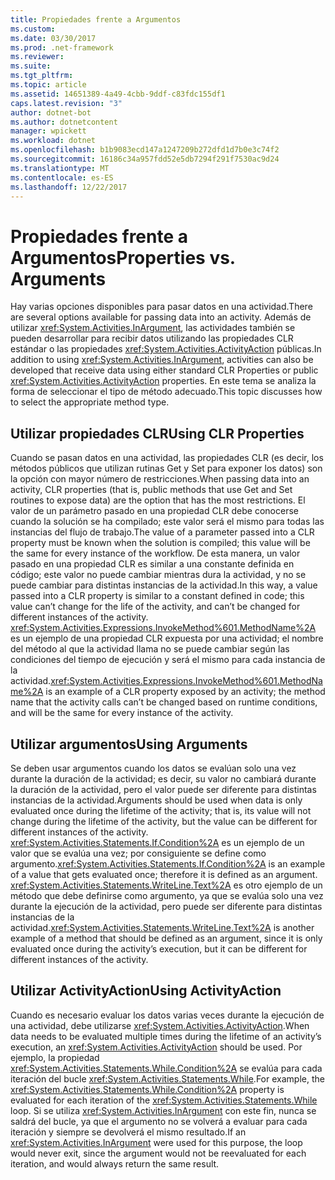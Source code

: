 ```yaml
---
title: Propiedades frente a Argumentos
ms.custom: 
ms.date: 03/30/2017
ms.prod: .net-framework
ms.reviewer: 
ms.suite: 
ms.tgt_pltfrm: 
ms.topic: article
ms.assetid: 14651389-4a49-4cbb-9ddf-c83fdc155df1
caps.latest.revision: "3"
author: dotnet-bot
ms.author: dotnetcontent
manager: wpickett
ms.workload: dotnet
ms.openlocfilehash: b1b9083ecd147a1247209b272dfd1d7b0e3c74f2
ms.sourcegitcommit: 16186c34a957fdd52e5db7294f291f7530ac9d24
ms.translationtype: MT
ms.contentlocale: es-ES
ms.lasthandoff: 12/22/2017
---
```

# <a name="properties-vs-arguments"></a><span data-ttu-id="47924-102">Propiedades frente a Argumentos</span><span class="sxs-lookup"><span data-stu-id="47924-102">Properties vs. Arguments</span></span>
<span data-ttu-id="47924-103">Hay varias opciones disponibles para pasar datos en una actividad.</span><span class="sxs-lookup"><span data-stu-id="47924-103">There are several options available for passing data into an activity.</span></span> <span data-ttu-id="47924-104">Además de utilizar <xref:System.Activities.InArgument>, las actividades también se pueden desarrollar para recibir datos utilizando las propiedades CLR estándar o las propiedades <xref:System.Activities.ActivityAction> públicas.</span><span class="sxs-lookup"><span data-stu-id="47924-104">In addition to using <xref:System.Activities.InArgument>, activities can also be developed that receive data using either standard CLR Properties or public <xref:System.Activities.ActivityAction> properties.</span></span> <span data-ttu-id="47924-105">En este tema se analiza la forma de seleccionar el tipo de método adecuado.</span><span class="sxs-lookup"><span data-stu-id="47924-105">This topic discusses how to select the appropriate method type.</span></span>  
  
## <a name="using-clr-properties"></a><span data-ttu-id="47924-106">Utilizar propiedades CLR</span><span class="sxs-lookup"><span data-stu-id="47924-106">Using CLR Properties</span></span>  
 <span data-ttu-id="47924-107">Cuando se pasan datos en una actividad, las propiedades CLR (es decir, los métodos públicos que utilizan rutinas Get y Set para exponer los datos) son la opción con mayor número de restricciones.</span><span class="sxs-lookup"><span data-stu-id="47924-107">When passing data into an activity, CLR properties (that is, public methods that use Get and Set routines to expose data) are the option that has the most restrictions.</span></span> <span data-ttu-id="47924-108">El valor de un parámetro pasado en una propiedad CLR debe conocerse cuando la solución se ha compilado; este valor será el mismo para todas las instancias del flujo de trabajo.</span><span class="sxs-lookup"><span data-stu-id="47924-108">The value of a parameter passed into a CLR property must be known when the solution is compiled; this value will be the same for every instance of the workflow.</span></span> <span data-ttu-id="47924-109">De esta manera, un valor pasado en una propiedad CLR es similar a una constante definida en código; este valor no puede cambiar mientras dura la actividad, y no se puede cambiar para distintas instancias de la actividad.</span><span class="sxs-lookup"><span data-stu-id="47924-109">In this way, a value passed into a CLR property is similar to a constant defined in code; this value can’t change for the life of the activity, and can’t be changed for different instances of the activity.</span></span> <span data-ttu-id="47924-110"><xref:System.Activities.Expressions.InvokeMethod%601.MethodName%2A> es un ejemplo de una propiedad CLR expuesta por una actividad; el nombre del método al que la actividad llama no se puede cambiar según las condiciones del tiempo de ejecución y será el mismo para cada instancia de la actividad.</span><span class="sxs-lookup"><span data-stu-id="47924-110"><xref:System.Activities.Expressions.InvokeMethod%601.MethodName%2A> is an example of a CLR property exposed by an activity; the method name that the activity calls can’t be changed based on runtime conditions, and will be the same for every instance of the activity.</span></span>  
  
## <a name="using-arguments"></a><span data-ttu-id="47924-111">Utilizar argumentos</span><span class="sxs-lookup"><span data-stu-id="47924-111">Using Arguments</span></span>  
 <span data-ttu-id="47924-112">Se deben usar argumentos cuando los datos se evalúan solo una vez durante la duración de la actividad; es decir, su valor no cambiará durante la duración de la actividad, pero el valor puede ser diferente para distintas instancias de la actividad.</span><span class="sxs-lookup"><span data-stu-id="47924-112">Arguments should be used when data is only evaluated once during the lifetime of the activity; that is, its value will not change during the lifetime of the activity, but the value can be different for different instances of the activity.</span></span> <span data-ttu-id="47924-113"><xref:System.Activities.Statements.If.Condition%2A> es un ejemplo de un valor que se evalúa una vez; por consiguiente se define como argumento.</span><span class="sxs-lookup"><span data-stu-id="47924-113"><xref:System.Activities.Statements.If.Condition%2A> is an example of a value that gets evaluated once; therefore it is defined as an argument.</span></span> <span data-ttu-id="47924-114"><xref:System.Activities.Statements.WriteLine.Text%2A> es otro ejemplo de un método que debe definirse como argumento, ya que se evalúa solo una vez durante la ejecución de la actividad, pero puede ser diferente para distintas instancias de la actividad.</span><span class="sxs-lookup"><span data-stu-id="47924-114"><xref:System.Activities.Statements.WriteLine.Text%2A> is another example of a method that should be defined as an argument, since it is only evaluated once during the activity’s execution, but it can be different for different instances of the activity.</span></span>  
  
## <a name="using-activityaction"></a><span data-ttu-id="47924-115">Utilizar ActivityAction</span><span class="sxs-lookup"><span data-stu-id="47924-115">Using ActivityAction</span></span>  
 <span data-ttu-id="47924-116">Cuando es necesario evaluar los datos varias veces durante la ejecución de una actividad, debe utilizarse <xref:System.Activities.ActivityAction>.</span><span class="sxs-lookup"><span data-stu-id="47924-116">When data needs to be evaluated multiple times during the lifetime of an activity’s execution, an <xref:System.Activities.ActivityAction> should be used.</span></span> <span data-ttu-id="47924-117">Por ejemplo, la propiedad <xref:System.Activities.Statements.While.Condition%2A> se evalúa para cada iteración del bucle <xref:System.Activities.Statements.While>.</span><span class="sxs-lookup"><span data-stu-id="47924-117">For example, the <xref:System.Activities.Statements.While.Condition%2A> property is evaluated for each iteration of the <xref:System.Activities.Statements.While> loop.</span></span> <span data-ttu-id="47924-118">Si se utiliza <xref:System.Activities.InArgument> con este fin, nunca se saldrá del bucle, ya que el argumento no se volverá a evaluar para cada iteración y siempre se devolverá el mismo resultado.</span><span class="sxs-lookup"><span data-stu-id="47924-118">If an <xref:System.Activities.InArgument> were used for this purpose, the loop would never exit, since the argument would not be reevaluated for each iteration, and would always return the same result.</span></span>
